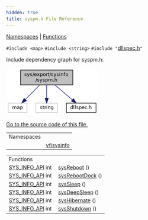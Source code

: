 ```yaml
---
hidden: true
title: syspm.h File Reference
---
```


[Namespaces](#namespaces) \| [Functions](#func-members)

`#include <map>`
`#include <string>`
`#include "`<a href="dllspec_8h_source.md">dllspec.h</a>`"`

Include dependency graph for syspm.h:

![](syspm_8h__incl.png)

<a href="syspm_8h_source.md">Go to the source code of this file.</a>

|            |                                                          |
|------------|----------------------------------------------------------|
| Namespaces |                                                          |
|            | <a href="namespacevfisysinfo.md">vfisysinfo</a> |

|  |  |
|----|----|
| Functions |  |
| <a href="dllspec_8h.md#a06244aced91c3fbc18547181038765aa">SYS_INFO_API</a> int  | <a href="namespacevfisysinfo.md#aae13f271ba6f2d8d1e20d65785df0633">sysReboot</a> () |
| <a href="dllspec_8h.md#a06244aced91c3fbc18547181038765aa">SYS_INFO_API</a> int  | <a href="namespacevfisysinfo.md#a3a740e4154bfe01a6f48463a766ee747">sysRebootDock</a> () |
| <a href="dllspec_8h.md#a06244aced91c3fbc18547181038765aa">SYS_INFO_API</a> int  | <a href="namespacevfisysinfo.md#aa4e2bde8892f7c052fc3ab3efb80a473">sysSleep</a> () |
| <a href="dllspec_8h.md#a06244aced91c3fbc18547181038765aa">SYS_INFO_API</a> int  | <a href="namespacevfisysinfo.md#a363ef3b20e3852f6e6cd87085b295f22">sysDeepSleep</a> () |
| <a href="dllspec_8h.md#a06244aced91c3fbc18547181038765aa">SYS_INFO_API</a> int  | <a href="namespacevfisysinfo.md#a6709c064e4794698a20ca0f076a4345f">sysHibernate</a> () |
| <a href="dllspec_8h.md#a06244aced91c3fbc18547181038765aa">SYS_INFO_API</a> int  | <a href="namespacevfisysinfo.md#a208c6199b44128a4bccf6fae0be44c95">sysShutdown</a> () |
